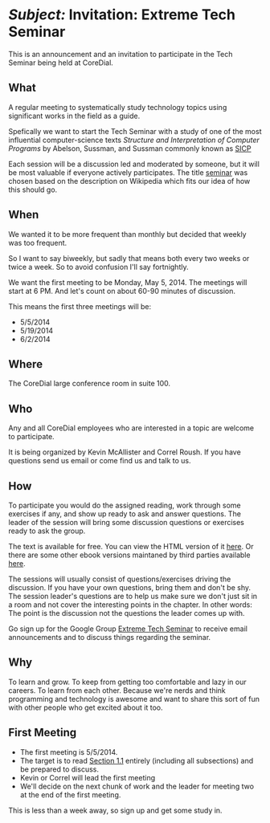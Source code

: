 # *Subject:* Invitation: Extreme Tech Seminar #

This is an announcement and an invitation to participate in the Tech Seminar being held at CoreDial.

## What ##

A regular meeting to systematically study technology topics using significant works in the field as a guide.

Spefically we want to start the Tech Seminar with a study of one of the most influential computer-science texts _Structure and Interpretation of Computer Programs_ by Abelson, Sussman, and Sussman commonly known as [SICP](http://mitpress.mit.edu/sicp/)

Each session will be a discussion led and moderated by someone, but it will be most valuable if everyone actively participates.  The title [seminar](http://en.wikipedia.org/wiki/Seminar) was chosen based on the description on Wikipedia which fits our idea of how this should go.

## When ##

We wanted it to be more frequent than monthly but decided that weekly was too frequent.

So I want to say biweekly, but sadly that means both every two weeks or twice a week.  So to avoid confusion I'll say fortnightly.  

We want the first meeting to be Monday, May 5, 2014.  The meetings will start at 6 PM.  And let's count on about 60-90 minutes of discussion.

This means the first three meetings will be:

* 5/5/2014
* 5/19/2014
* 6/2/2014

## Where ##

The CoreDial large conference room in suite 100.

## Who ##

Any and all CoreDial employees who are interested in a topic are welcome to participate.  

It is being organized by Kevin McAllister and Correl Roush.  If you have questions send us email or come find us and talk to us.

## How ##

To participate you would do the assigned reading, work through some exercises if any, and show up ready to ask and answer questions.  The leader of the session will bring some discussion questions or exercises ready to ask the group.

The text is available for free.  You can view the HTML version of it [here](http://mitpress.mit.edu/sicp/full-text/book/book.html).  Or there are some other ebook versions maintaned by third parties available [here](http://sicpebook.wordpress.com/ebook/).

The sessions will usually consist of questions/exercises driving the discussion.  If you have your own questions, bring them and don't be shy.  The session leader's questions are to help us make sure we don't just sit in a room and not cover the interesting points in the chapter.  In other words: The point is the discussion not the questions the leader comes up with.

Go sign up for the Google Group [Extreme Tech Seminar](https://groups.google.com/d/forum/extreme-tech-seminar) to receive email announcements and to discuss things regarding the seminar.

## Why ##

To learn and grow.  To keep from getting too comfortable and lazy in our careers.  To learn from each other.  Because we're nerds and think programming and technology is awesome and want to share this sort of fun with other people who get excited about it too.

## First Meeting ##

* The first meeting is 5/5/2014.
* The target is to read [Section 1.1](http://mitpress.mit.edu/sicp/full-text/book/book-Z-H-10.html#%_sec_1.1) entirely (including all subsections) and be prepared to discuss.
* Kevin or Correl will lead the first meeting
* We'll decide on the next chunk of work and the leader for meeting two at the end of the first meeting.

This is less than a week away, so sign up and get some study in.
